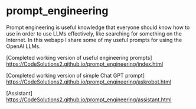# prompt_engineering

Prompt engineering is useful knowledge that everyone should know how to use in order to use LLMs effectively, like searching for something on the Internet. In this webapp I share some of my useful prompts for using the OpenAI LLMs.

[Completed working version of useful engineering prompts] https://CodeSolutions2.github.io/prompt_engineering/index.html

[Completed working version of simple Chat GPT prompt] https://CodeSolutions2.github.io/prompt_engineering/askrobot.html

[Assistant] https://CodeSolutions2.github.io/prompt_engineering/assistant.html
